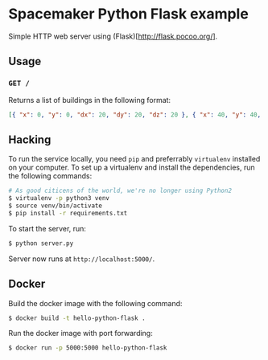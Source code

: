# Spacemaker Python Flask example

Simple HTTP web server using (Flask)[http://flask.pocoo.org/].

## Usage

### `GET /`

Returns a list of buildings in the following format:

```json
[{ "x": 0, "y": 0, "dx": 20, "dy": 20, "dz": 20 }, { "x": 40, "y": 40, "dx": 20, "dy": 20, "dz": 40 }]
```

## Hacking

To run the service locally, you need `pip` and preferrably `virtualenv`
installed on your computer. To set up a virtualenv and install the dependencies,
run the following commands:

```bash
# As good citicens of the world, we're no longer using Python2
$ virtualenv -p python3 venv
$ source venv/bin/activate
$ pip install -r requirements.txt
```

To start the server, run:

```bash
$ python server.py
```

Server now runs at `http://localhost:5000/`.

## Docker

Build the docker image with the following command:

```bash
$ docker build -t hello-python-flask .
```

Run the docker image with port forwarding:

```bash
$ docker run -p 5000:5000 hello-python-flask
```

